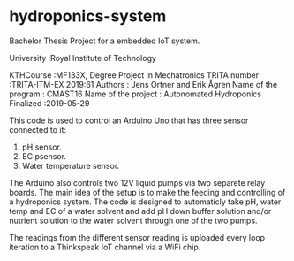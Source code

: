 # hydroponics-system
Bachelor Thesis Project for a embedded IoT system.

University :Royal Institute of Technology

KTHCourse :MF133X, Degree Project in Mechatronics
TRITA number :TRITA-ITM-EX 2019:61
Authors : Jens Ortner and Erik Ågren
Name of the program : CMAST16
Name of the project : Autonomated Hydroponics
Finalized :2019-05-29
 
 
This code is used to control an Arduino Uno that has three
sensor connected to it:

1) pH sensor.
2) EC psensor.
3) Water temperature sensor.
   
The Arduino also controls two 12V liquid pumps via two
separete relay boards.
The main idea of the setup is to make the feeding and controlling of
a hydroponics system. The code is designed to automaticly take pH, water
temp and EC
of a water solvent and add pH down buffer solution and/or nutrient solution
to the water solvent through one of the two pumps.
 
The readings from the different sensor reading is uploaded every loop
iteration to a Thinkspeak IoT channel via a WiFi chip.
